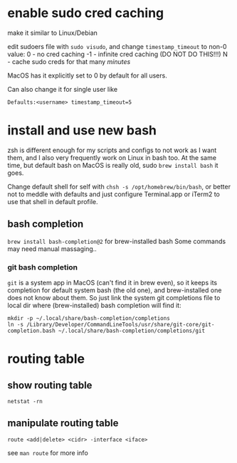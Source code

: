 # enable sudo cred caching
make it similar to Linux/Debian

edit sudoers file with `sudo visudo`, and
change `timestamp_timeout` to non-0 value:
0 - no cred caching
-1 - infinite cred caching (DO NOT DO THIS!!!)
N - cache sudo creds for that many *minutes*

MacOS has it explicitly set to 0 by default for all users.

Can also change it for single user like
```
Defaults:<username> timestamp_timeout=5
```

# install and use new bash
zsh is different enough for my scripts and configs to not work as I want them,
and I also very frequently work on Linux in bash too.
At the same time, but default bash on MacOS is really old, sudo
`brew install bash` it goes.

Change default shell for self with `chsh -s /opt/homebrew/bin/bash`,
or better not to meddle with defaults and just configure
Terminal.app or iTerm2 to use that shell in default profile.

## bash completion
`brew install bash-completion@2` for brew-installed bash
Some commands may need manual massaging..
### git bash completion
`git` is a system app in MacOS (can't find it in brew even), so it keeps
its completion for default system bash (the old one), and brew-installed one
does not know about them.
So just link the system git completions file to local dir where (brew-installed)
bash completion will find it:
```
mkdir -p ~/.local/share/bash-completion/completions
ln -s /Library/Developer/CommandLineTools/usr/share/git-core/git-completion.bash ~/.local/share/bash-completion/completions/git
```

# routing table
## show routing table
```
netstat -rn
```
## manipulate routing table
```
route <add|delete> <cidr> -interface <iface>
```
see `man route` for more info
